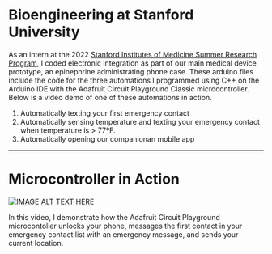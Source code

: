 # Bioengineering at Stanford University
As an intern at the 2022 [Stanford Institutes of Medicine Summer Research Program](https://simr.stanford.edu/), I coded electronic integration as part of our main medical device prototype, an epinephrine administrating phone case. These arduino files include the code for the three automations I programmed using C++ on the Arduino IDE with the Adafruit Circuit Playground Classic microcontroller. Below is a video demo of one of these automations in action.  

1. Automatically texting your first emergency contact
2. Automatically sensing temperature and texting your emergency contact when temperature is > 77ºF.
3. Automatically opening our companionan mobile app

** **

# Microcontroller in Action

[![IMAGE ALT TEXT HERE](https://img.youtube.com/vi/C3P7Ko32dtA/0.jpg)](https://www.youtube.com/watch?v=C3P7Ko32dtA)

In this video, I demonstrate how the Adafruit Circuit Playground microcontoller unlocks your phone, messages the first contact in your emergency contact list with an emergency message, and sends your current location.
